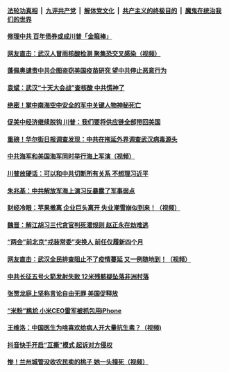 ####  [法轮功真相](../../../../basic/blob/master/README.md?t=05151002) &nbsp;|&nbsp; [九评共产党](../../../../9ping.md/blob/master/README.md?t=05151002) &nbsp;|&nbsp; [解体党文化](../../../../jtdwh.md/blob/master/README.md?t=05151002)  &nbsp;|&nbsp; [共产主义的终极目的](../../../../gczydzjmd.md/blob/master/README.md?t=05151002) &nbsp;|&nbsp; [魔鬼在统治我们的世界](../../../../mgztzwmdsj.md/blob/master/README.md?t=05151002) 

#### [修理中共  百年债券或成川普「金箍棒」](../pages/soh5/378940.md?t=05151002) 
#### [网友直击：武汉人冒雨核酸检测  聚集恐交叉感染（视频）](../pages/soh5/378913.md?t=05151002) 
#### [蓬佩奥谴责中共企图盗窃美国疫苗研究  望中共停止恶意行为](../pages/soh5/378883.md?t=05151002) 
#### [袁斌：武汉“十天大会战”查核酸 中共慌神了](../pages/soh5/378895.md?t=05151002) 
#### [绝密！掌中南海空中安全的军中关键人物神秘死亡](../pages/soh5/378880.md?t=05151002) 
#### [促美中经济继续脱钩 川普：我们要将供应链全部带回美国](../pages/soh5/378859.md?t=05151002) 
#### [重磅！华尔街日报调查发现：中共在拖延外界调查武汉病毒源头](../pages/soh5/378799.md?t=05151002) 
#### [中共海军和美国海军同时举行海上军演（视频）](../pages/soh5/378796.md?t=05151002) 
#### [川普放硬话：可以和中共切断所有关系 不想理习近平](../pages/soh5/378781.md?t=05151002) 
#### [朱兆基：中共解放军海上演习反暴露了军事弱点](../pages/soh5/378784.md?t=05151002) 
#### [财经冷眼：苹果撤离  企业巨头离开  失业潮雪崩似到来！（视频）](../pages/soh5/378775.md?t=05151002) 
#### [魏晋：解江胡习三代贪官判死潜规则 赵正永在劫难逃](../pages/soh5/378769.md?t=05151002) 
#### [“两会”前北京“戎装常委”突换人 前任仅履新四个月](../pages/soh5/378670.md?t=05151002) 
#### [网友直击：武汉全民排查阻止不了疫情蔓延  又一例随地到！（视频）](../pages/soh5/378667.md?t=05151002) 
#### [中共长征五号火箭发射失败 12米残骸疑坠落非洲村落](../pages/soh5/378652.md?t=05151002) 
#### [张贾龙庭上坚称言论自由无罪 美国促释放](../pages/soh5/378622.md?t=05151002) 
#### [“米粉”尴尬 小米CEO雷军被抓包用iPhone ](../pages/soh5/378598.md?t=05151002) 
#### [王维洛：中国医生为啥喜欢给病人开大量抗生素？（视频)](../pages/soh5/378619.md?t=05151002) 
#### [抖音快手开启“互撕”模式 起诉对方侵权](../pages/soh5/378592.md?t=05151002) 
#### [惨！兰州城管没收农民卖的桃子 她一头撞死（视频）](../pages/soh5/378604.md?t=05151002) 
